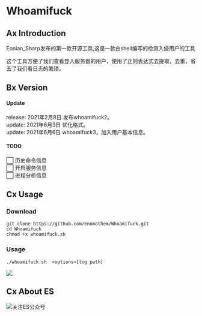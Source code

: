 # Whoamifuck

## Ax Introduction
<p>Eonian_Sharp发布的第一款开源工具,这是一款由shell编写的检测入侵用户的工具</p>
<p>这个工具方便了我们查看登入服务器的用户，使用了正则表达式去提取，去重，省去了我们看日志的繁琐。</p>

## Bx Version
#### Update
 release: 2021年2月8日 发布whoamifuck2。<br>
 update: 2021年6月3日 优化格式。<br>
 update: 2021年6月6日 whoamifuck3，加入用户基本信息。

#### TODO
⬜ 历史命令信息 <br>
⬜ 开启服务信息 <br>
⬜ 进程分析信息 <br>

## Cx Usage
### Download
```
git clone https://github.com/enomothem/Whoamifuck.git
cd Whoamifuck
chmod +x whoamifuck.sh
```
### Usage
```
./whoamifuck.sh  <options>[log path]
```
![](https://gitee.com/enomothem/myblogphoto/raw/master/img/QQ截图20210608215427.jpg)

## Cx About ES
![关注ES公众号](https://gitee.com/enomothem/myblogphoto/raw/master/img/20210125172117.jpg)
